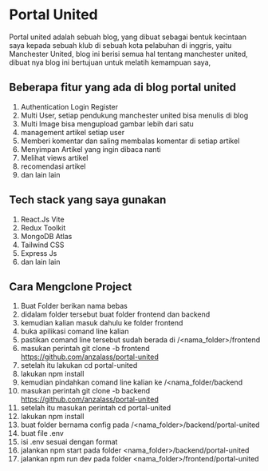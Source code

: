 # Portal United

Portal united adalah sebuah blog, yang dibuat sebagai bentuk kecintaan saya kepada sebuah klub di sebuah kota pelabuhan di inggris, yaitu Manchester United, 
blog ini berisi semua hal tentang  manchester united, dibuat nya blog ini bertujuan untuk melatih kemampuan saya,
 
## Beberapa fitur yang ada di blog portal united 

1. Authentication Login Register
2. Multi User, setiap pendukung manchester united bisa menulis di blog
3. Multi Image bisa mengupload gambar lebih dari satu
4. management artikel setiap user
5. Memberi komentar dan saling membalas komentar di setiap artikel
6. Menyimpan Artikel yang ingin dibaca nanti
7. Melihat views artikel
8. recomendasi artikel
9. dan lain lain

## Tech stack yang saya gunakan
1. React.Js Vite
2. Redux Toolkit
3. MongoDB Atlas
4. Tailwind CSS
5. Express Js
6. dan lain lain

## Cara Mengclone Project

1. Buat Folder berikan nama bebas
2. didalam folder tersebut buat folder frontend dan backend
3. kemudian kalian masuk dahulu ke folder frontend
4. buka apilikasi comand line kalian
5. pastikan comand line tersebut sudah berada di  /<nama_folder>/frontend
6. masukan perintah git clone -b frontend https://github.com/anzalass/portal-united
7. setelah itu lakukan cd portal-united
8. lakukan npm install
10. kemudian pindahkan comand line kalian ke  /<nama_folder/backend
11. masukan perintah git clone -b backend https://github.com/anzalass/portal-united
12. setelah itu masukan perintah cd portal-united
13. lakukan npm install 
14. buat folder bernama config pada /<nama_folder>/backend/portal-united
15. buat file .env
16. isi .env sesuai dengan format
17. jalankan npm start pada folder <nama_folder>/backend/portal-united
18. jalankan npm run dev pada folder <nama_folder>/frontend/portal-united
